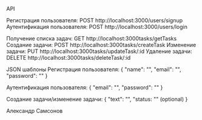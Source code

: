 API

Регистрация пользователя:    POST   http://localhost:3000/users/signup
Аутентификация пользователя: POST   http://localhost:3000/users/login

Получение списка задач:      GET    http://localhost:3000tasks/getTasks
Создание задачи:             POST   http://localhost:3000tasks/createTask
Изменение задачи:            PUT    http://localhost:3000tasks/updateTask/:id
Удаление задачи:             DELETE http://localhost:3000tasks/deleteTask/:id


JSON шаблоны
Регистрация пользователя: 
{
  "name": "",
  "email": "",
  "password": ""
}

Аутентификация пользователя: 
{
  "email": "",
  "password": ""
}

Создание задачи/изменение задачи: 
{
  "text": "",
  "status: "" (optional)
}



Александр Самсонов
